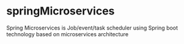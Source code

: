 # springMicroservices
Spring Microservices is Job/event/task scheduler using Spring boot technology based on microservices architecture
